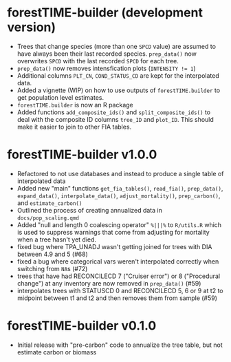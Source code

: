 # forestTIME-builder (development version)

- Trees that change species (more than one `SPCD` value) are assumed to have always been their last recorded species.  `prep_data()` now overwrites `SPCD` with the last recorded `SPCD` for each tree.
- `prep_data()` now removes intensfication plots (`INTENSITY != 1`)
- Additional columns `PLT_CN`, `COND_STATUS_CD` are kept for the interpolated data.
- Added a vignette (WIP) on how to use outputs of `forestTIME.builder` to get population level estimates.
- `forestTIME.builder` is now an R package
- Added functions `add_composite_ids()` and `split_composite_ids()` to deal with the composite ID columns `tree_ID` and `plot_ID`.  This should make it easier to join to other FIA tables.

# forestTIME-builder v1.0.0

- Refactored to not use databases and instead to produce a single table of interpolated data
- Added new "main" functions `get_fia_tables()`, `read_fia()`, `prep_data()`, `expand_data()`, `interpolate_data()`, `adjust_mortality()`, `prep_carbon()`, and `estimate_carbon()`
- Outlined the process of creating annualized data in `docs/pop_scaling.qmd`
- Added "null and length 0 coalescing operator" `%|||%` to `R/utils.R` which is used to suppress warnings that come from adjusting for mortality when a tree hasn't yet died.
- fixed bug where TPA_UNADJ wasn't getting joined for trees with DIA between 4.9 and 5 (#68)
- fixed a bug where categorical vars weren't interpolated correctly when switching from `NA`s (#72)
- trees that have had RECONCILECD 7 ("Cruiser error") or 8 ("Procedural change") at any inventory are now removed in `prep_data()` (#59)
- interpolates trees with STATUSCD 0 and RECONCILECD 5, 6 or 9 at t2 to midpoint between t1 and t2 and then removes them from sample (#59)

# forestTIME-builder v0.1.0

- Initial release with "pre-carbon" code to annualize the tree table, but not estimate carbon or biomass
